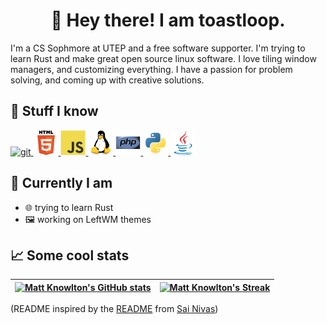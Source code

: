 <h1 align="center">👋 Hey there! I am toastloop.</h1>

I'm  a CS Sophmore at UTEP and a free software supporter. I'm trying to learn Rust and make great open source linux software. I love tiling window managers, and customizing everything. I have a passion for problem solving, and coming up with creative solutions.

<h2 align="left">🤹 Stuff I know</h3>
<p align="left"><a href="https://git-scm.com/" target="_blank" rel="noreferrer"> <img src="https://www.vectorlogo.zone/logos/git-scm/git-scm-icon.svg" alt="git" width="40" height="40"/> </a> <a href="https://www.w3.org/html/" target="_blank" rel="noreferrer"> <img src="https://raw.githubusercontent.com/devicons/devicon/master/icons/html5/html5-original-wordmark.svg" alt="html5" width="40" height="40"/> </a> <a href="https://developer.mozilla.org/en-US/docs/Web/JavaScript" target="_blank" rel="noreferrer"> <img src="https://raw.githubusercontent.com/devicons/devicon/master/icons/javascript/javascript-original.svg" alt="javascript" width="40" height="40"/> </a> <a href="https://www.linux.org/" target="_blank" rel="noreferrer"> <img src="https://raw.githubusercontent.com/devicons/devicon/master/icons/linux/linux-original.svg" alt="linux" width="40" height="40"/> </a><a href="https://www.php.net" target="_blank" rel="noreferrer"> <img src="https://raw.githubusercontent.com/devicons/devicon/master/icons/php/php-original.svg" alt="python" width="40" height="40"/> </a> <a href="https://www.python.org" target="_blank" rel="noreferrer"> <img src="https://raw.githubusercontent.com/devicons/devicon/master/icons/python/python-original.svg" alt="php" width="40" height="40"/> </a> <a href="https://www.java.com/" target="_blank" rel="noreferrer"> <img src="https://raw.githubusercontent.com/devicons/devicon/master/icons/java/java-original.svg" alt="java" width="40" height="40"/> </a></p>

## 🤺 Currently I am
- 🌐 trying to learn Rust
- 🖼️ working on LeftWM themes

## 📈 Some cool stats

| <a href="https://github.com/anuraghazra/github-readme-stats"><img src="https://github-readme-stats.vercel.app/api?username=toastloop&theme=gotham" alt="Matt Knowlton's GitHub stats"></a> | <a href="https://github.com/DenverCoder1/github-readme-streak-stats"><img src="https://github-readme-streak-stats.herokuapp.com/?user=toastloop&theme=gotham" alt="Matt Knowlton's Streak"/></a> |
| ------------- | ------------- |

(README inspired by the [README](https://github.com/linuxdotexe/linuxdotexe/blob/master/README.md) from [Sai Nivas](https://github.com/linuxdotexe))
